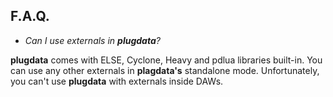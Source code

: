 ## F.A.Q.

* *Can I use externals in **plugdata**?*

**plugdata** comes with ELSE, Cyclone, Heavy and pdlua libraries built-in. You can use any other externals in **plagdata's** standalone mode. Unfortunately, you can't use **plugdata** with externals inside DAWs.  
